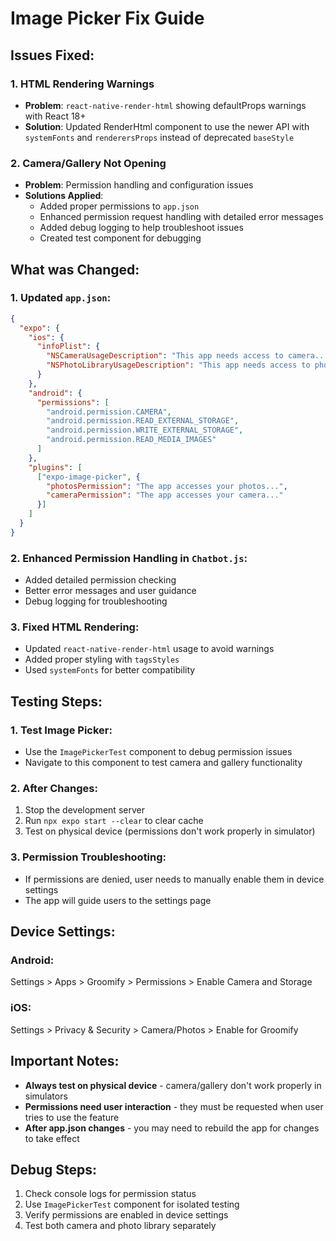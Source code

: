 # Image Picker Fix Guide

## Issues Fixed:

### 1. HTML Rendering Warnings
- **Problem**: `react-native-render-html` showing defaultProps warnings with React 18+
- **Solution**: Updated RenderHtml component to use the newer API with `systemFonts` and `renderersProps` instead of deprecated `baseStyle`

### 2. Camera/Gallery Not Opening
- **Problem**: Permission handling and configuration issues
- **Solutions Applied**:
  - Added proper permissions to `app.json`
  - Enhanced permission request handling with detailed error messages
  - Added debug logging to help troubleshoot issues
  - Created test component for debugging

## What was Changed:

### 1. Updated `app.json`:
```json
{
  "expo": {
    "ios": {
      "infoPlist": {
        "NSCameraUsageDescription": "This app needs access to camera...",
        "NSPhotoLibraryUsageDescription": "This app needs access to photo library..."
      }
    },
    "android": {
      "permissions": [
        "android.permission.CAMERA",
        "android.permission.READ_EXTERNAL_STORAGE",
        "android.permission.WRITE_EXTERNAL_STORAGE",
        "android.permission.READ_MEDIA_IMAGES"
      ]
    },
    "plugins": [
      ["expo-image-picker", {
        "photosPermission": "The app accesses your photos...",
        "cameraPermission": "The app accesses your camera..."
      }]
    ]
  }
}
```

### 2. Enhanced Permission Handling in `Chatbot.js`:
- Added detailed permission checking
- Better error messages and user guidance
- Debug logging for troubleshooting

### 3. Fixed HTML Rendering:
- Updated `react-native-render-html` usage to avoid warnings
- Added proper styling with `tagsStyles`
- Used `systemFonts` for better compatibility

## Testing Steps:

### 1. Test Image Picker:
- Use the `ImagePickerTest` component to debug permission issues
- Navigate to this component to test camera and gallery functionality

### 2. After Changes:
1. Stop the development server
2. Run `npx expo start --clear` to clear cache
3. Test on physical device (permissions don't work properly in simulator)

### 3. Permission Troubleshooting:
- If permissions are denied, user needs to manually enable them in device settings
- The app will guide users to the settings page

## Device Settings:
### Android:
Settings > Apps > Groomify > Permissions > Enable Camera and Storage

### iOS:
Settings > Privacy & Security > Camera/Photos > Enable for Groomify

## Important Notes:
- **Always test on physical device** - camera/gallery don't work properly in simulators
- **Permissions need user interaction** - they must be requested when user tries to use the feature
- **After app.json changes** - you may need to rebuild the app for changes to take effect

## Debug Steps:
1. Check console logs for permission status
2. Use `ImagePickerTest` component for isolated testing
3. Verify permissions are enabled in device settings
4. Test both camera and photo library separately
